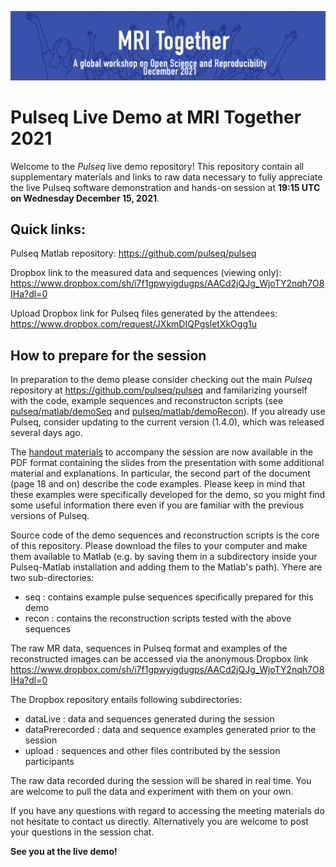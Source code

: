 ![Pulseq live demo at MRI Together banner](mri_together_esmrmb_banner.png)
# Pulseq Live Demo at MRI Together 2021

Welcome to the *Pulseq* live demo repository! This repository contain all supplementary materials and links to raw data necessary to fully appreciate the live Pulseq software demonstration and hands-on session at **19:15 UTC on Wednesday December 15, 2021**. 

## Quick links:

Pulseq Matlab repository:
https://github.com/pulseq/pulseq

Dropbox link to the measured data and sequences (viewing only):
https://www.dropbox.com/sh/i7f1gpwyigdugps/AACd2jQJg_WjoTY2nqh7O8IHa?dl=0

Upload Dropbox link for Pulseq files generated by the attendees:
https://www.dropbox.com/request/JXkmDIQPgsletXkOgg1u
 
## How to prepare for the session

In preparation to the demo please consider checking out the main *Pulseq* repository at https://github.com/pulseq/pulseq and familarizing yourself with the code, example sequences and reconstructon scripts (see 
[pulseq/matlab/demoSeq](https://github.com/pulseq/pulseq/tree/master/matlab/demoSeq) and [pulseq/matlab/demoRecon](https://github.com/pulseq/pulseq/tree/master/matlab/demoRecon)). If you already use Pulseq, consider updating to the current version (1.4.0), which was released several days ago.

The [handout materials](Handout_Pulseq_demo_MriTogether.pdf) to accompany the session are now available in the PDF format containing the slides from the presentation with some additional material and explanations. In particular, the second part of the document (page 18 and on) describe the code examples. Please keep in mind that these examples were specifically developed for the demo, so you might find some useful information there even if you are familiar with the previous versions of Pulseq. 

Source code of the demo sequences and reconstruction scripts is the core of this repository. Please download the files to your computer and make them available to Matlab (e.g. by saving them in a subdirectory inside your Pulseq-Matlab installation and adding them to the Matlab's path). Yhere are two sub-directories:

* seq : contains example pulse sequences specifically prepared for this demo
* recon : contains the reconstruction scripts tested with the above sequences

The raw MR data, sequences in Pulseq format and examples of the reconstructed images can be accessed via the anonymous Dropbox link https://www.dropbox.com/sh/i7f1gpwyigdugps/AACd2jQJg_WjoTY2nqh7O8IHa?dl=0 

The Dropbox repository entails following subdirectories:

* dataLive : data and sequences generated during the session 
* dataPrerecorded : data and sequence examples generated prior to the session 
* upload : sequences and other files contributed by the session participants  

The raw data recorded during the session will be shared in real time. You are welcome to pull the data and experiment with them on your own. 

If you have any questions with regard to accessing the meeting materials do not hesitate to contact us directly. Alternatively you are welcome to post your questions in the session chat. 

**See you at the live demo!**

